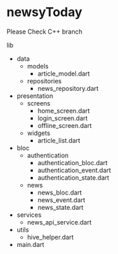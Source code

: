 # newsyToday

Please Check C++ branch

 lib
  - data
    - models
      - article_model.dart 
    - repositories
      - news_repository.dart 
  - presentation
    - screens
      - home_screen.dart
      - login_screen.dart
      - offline_screen.dart
    - widgets
      - article_list.dart
  - bloc
    - authentication
      - authentication_bloc.dart
      - authentication_event.dart
      - authentication_state.dart
    - news
      - news_bloc.dart
      - news_event.dart
      - news_state.dart
  - services
    - news_api_service.dart 
  - utils
    - hive_helper.dart 
  - main.dart

